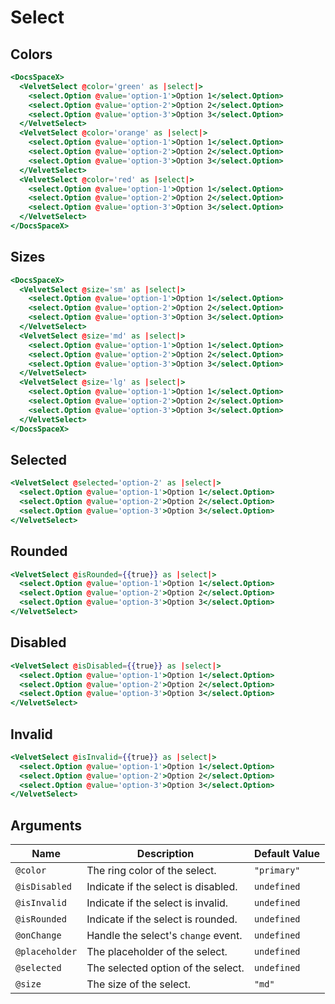 # Select

## Colors

```hbs preview-template
<DocsSpaceX>
  <VelvetSelect @color='green' as |select|>
    <select.Option @value='option-1'>Option 1</select.Option>
    <select.Option @value='option-2'>Option 2</select.Option>
    <select.Option @value='option-3'>Option 3</select.Option>
  </VelvetSelect>
  <VelvetSelect @color='orange' as |select|>
    <select.Option @value='option-1'>Option 1</select.Option>
    <select.Option @value='option-2'>Option 2</select.Option>
    <select.Option @value='option-3'>Option 3</select.Option>
  </VelvetSelect>
  <VelvetSelect @color='red' as |select|>
    <select.Option @value='option-1'>Option 1</select.Option>
    <select.Option @value='option-2'>Option 2</select.Option>
    <select.Option @value='option-3'>Option 3</select.Option>
  </VelvetSelect>
</DocsSpaceX>
```

## Sizes

```hbs preview-template
<DocsSpaceX>
  <VelvetSelect @size='sm' as |select|>
    <select.Option @value='option-1'>Option 1</select.Option>
    <select.Option @value='option-2'>Option 2</select.Option>
    <select.Option @value='option-3'>Option 3</select.Option>
  </VelvetSelect>
  <VelvetSelect @size='md' as |select|>
    <select.Option @value='option-1'>Option 1</select.Option>
    <select.Option @value='option-2'>Option 2</select.Option>
    <select.Option @value='option-3'>Option 3</select.Option>
  </VelvetSelect>
  <VelvetSelect @size='lg' as |select|>
    <select.Option @value='option-1'>Option 1</select.Option>
    <select.Option @value='option-2'>Option 2</select.Option>
    <select.Option @value='option-3'>Option 3</select.Option>
  </VelvetSelect>
</DocsSpaceX>
```

## Selected

```hbs preview-template
<VelvetSelect @selected='option-2' as |select|>
  <select.Option @value='option-1'>Option 1</select.Option>
  <select.Option @value='option-2'>Option 2</select.Option>
  <select.Option @value='option-3'>Option 3</select.Option>
</VelvetSelect>
```

## Rounded

```hbs preview-template
<VelvetSelect @isRounded={{true}} as |select|>
  <select.Option @value='option-1'>Option 1</select.Option>
  <select.Option @value='option-2'>Option 2</select.Option>
  <select.Option @value='option-3'>Option 3</select.Option>
</VelvetSelect>
```

## Disabled

```hbs preview-template
<VelvetSelect @isDisabled={{true}} as |select|>
  <select.Option @value='option-1'>Option 1</select.Option>
  <select.Option @value='option-2'>Option 2</select.Option>
  <select.Option @value='option-3'>Option 3</select.Option>
</VelvetSelect>
```

## Invalid

```hbs preview-template
<VelvetSelect @isInvalid={{true}} as |select|>
  <select.Option @value='option-1'>Option 1</select.Option>
  <select.Option @value='option-2'>Option 2</select.Option>
  <select.Option @value='option-3'>Option 3</select.Option>
</VelvetSelect>
```

## Arguments

| Name           | Description                         | Default Value |
| -------------- | ----------------------------------- | ------------- |
| `@color`       | The ring color of the select.       | `"primary"`   |
| `@isDisabled`  | Indicate if the select is disabled. | `undefined`   |
| `@isInvalid`   | Indicate if the select is invalid.  | `undefined`   |
| `@isRounded`   | Indicate if the select is rounded.  | `undefined`   |
| `@onChange`    | Handle the select's `change` event. | `undefined`   |
| `@placeholder` | The placeholder of the select.      | `undefined`   |
| `@selected`    | The selected option of the select.  | `undefined`   |
| `@size`        | The size of the select.             | `"md"`        |
